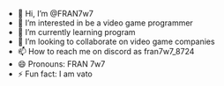- 👋 Hi, I’m @FRAN7w7
- 👀 I’m interested in be a video game programmer
- 🌱 I’m currently learning program
- 💞️ I’m looking to collaborate on video game companies
- 📫 How to reach me 
on discord as fran7w7_8724
- 😄 Pronouns: FRAN 7w7
- ⚡ Fun fact: I am vato

<!---
FRAN7w7/FRAN7w7 is a ✨ special ✨ repository because its `README.md` (this file) appears on your GitHub profile.
You can click the Preview link to take a look at your changes.
--->
